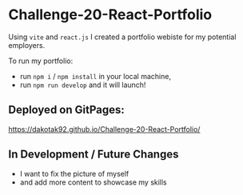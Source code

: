 # Challenge-20-React-Portfolio

Using `vite` and `react.js` I created a portfolio webiste for my potential employers.

To run my portfolio: 
+ run `npm i` / `npm install` in your local machine,
+ run  `npm run develop` and it will launch!
  
 ## Deployed on GitPages:
https://dakotak92.github.io/Challenge-20-React-Portfolio/

 ## In Development / Future Changes
 + I want to fix the picture of myself
 + and add more content to showcase my skills
